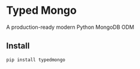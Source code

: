 # Typed Mongo

A production-ready modern Python MongoDB ODM

## Install

```bash
pip install typedmongo
```
